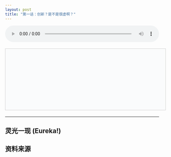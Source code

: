 ```yaml
---
layout: post
title: "第一话：创新？是不是很虚啊？"
---
```


<div style="margin-bottom: 1.5em;">
  <audio id="audio-ep1" controls style="width: 100%; max-width: 700px;">
    <source src="/class/assets/podcasts/innovation_ep1.wav" type="audio/wav">
    您的浏览器不支持 audio 元素。
  </audio>
</div>
<div id="lrc-container-ep1" style="width: 100%; max-width: 700px; max-height: 240px; min-height: 180px; overflow-y: auto; border: 1px solid #ccc; padding: 10px; background: #fafbfc; margin-bottom: 1.5em;">
  <ul id="lrc-list-ep1" style="margin:0; padding:0;"></ul>
</div>
<script>
async function fetchLRC(url) {
  const res = await fetch(url);
  return await res.text();
}
function parseLRC(lrc) {
  const lines = lrc.split('\n');
  const result = [];
  const timeExp = /^(\d{2}):(\d{2})\s+/;
  for (let line of lines) {
    const match = timeExp.exec(line);
    if (match) {
      const min = parseInt(match[1]);
      const sec = parseInt(match[2]);
      const time = min * 60 + sec;
      const text = line.replace(timeExp, '').trim();
      result.push({ time, text });
    }
  }
  return result;
}
function renderLRC(lrcArr) {
  const ul = document.getElementById('lrc-list-ep1');
  ul.innerHTML = '';
  lrcArr.forEach((item, idx) => {
    const li = document.createElement('li');
    li.textContent = item.text;
    li.setAttribute('data-idx', idx);
    li.style.listStyle = 'none';
    ul.appendChild(li);
  });
}
function syncLRC(audio, lrcArr) {
  const ul = document.getElementById('lrc-list-ep1');
  audio.addEventListener('timeupdate', () => {
    const currentTime = audio.currentTime;
    let idx = 0;
    for (let i = 0; i < lrcArr.length; i++) {
      if (currentTime >= lrcArr[i].time) idx = i;
      else break;
    }
    ul.querySelectorAll('li').forEach(li => li.classList.remove('active'));
    const activeLi = ul.querySelector(`li[data-idx=\"${idx}\"]`);
    if (activeLi) {
      activeLi.classList.add('active');
      activeLi.scrollIntoView({ behavior: 'smooth', block: 'center' });
    }
  });
}
(async function() {
  const lrcText = await fetchLRC('/class/assets/podcasts/innovation_ep1.txt');
  const lrcArr = parseLRC(lrcText);
  renderLRC(lrcArr);
  const audio = document.getElementById('audio-ep1');
  syncLRC(audio, lrcArr);
})();
</script>
<style>
#lrc-list-ep1 li.active {
  color: #fff;
  background: #0078d7;
  font-weight: bold;
}
#lrc-list-ep1 li {
  padding: 2px 0;
  transition: background 0.2s;
  font-size: 1.08em;
  line-height: 1.7;
}
</style>

---



## 灵光一现 (Eureka!)


## 资料来源


